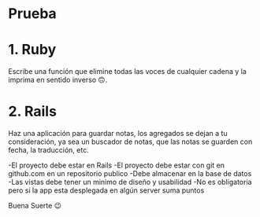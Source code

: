 # Prueba 

# 1. Ruby 
Escribe una función que elimine todas las voces de cualquier cadena y la imprima en sentido inverso 🙃.

# 2. Rails 

Haz una aplicación para guardar notas, los agregados se dejan a tu consideración, ya sea un buscador de notas, que las notas se guarden con fecha, la traducción, etc.

-El proyecto debe estar en Rails
-El proyecto debe estar con git en github.com en un repositorio publico
-Debe almacenar en la base de datos
-Las vistas debe tener un minimo de diseño y usabilidad
-No es obligatoria pero si la app esta desplegada en algún server suma puntos

Buena Suerte 😉
